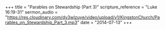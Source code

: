 +++
title = "Parables on Stewardship (Part 3)"
scripture_reference = "Luke 16:19-31"
sermon_audio = "https://res.cloudinary.com/dy3wlzuye/video/upload/v1/KingstonChurch/Parables_on_Stewardship_Part_3.mp3"
date = "2014-07-13"
+++
